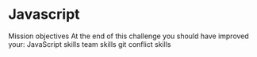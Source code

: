 # Javascript
Mission objectives  At the end of this challenge you should have improved your:      JavaScript skills     team skills     git conflict skills

